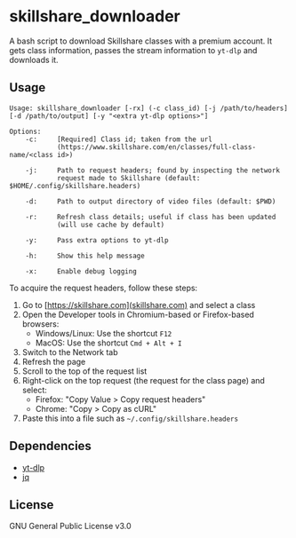 # skillshare_downloader

A bash script to download Skillshare classes with a premium account. It gets class information, passes the stream information to `yt-dlp` and downloads it.

## Usage
```
Usage: skillshare_downloader [-rx] (-c class_id) [-j /path/to/headers] [-d /path/to/output] [-y "<extra yt-dlp options>"]

Options:
    -c:     [Required] Class id; taken from the url 
            (https://www.skillshare.com/en/classes/full-class-name/<class id>)

    -j:     Path to request headers; found by inspecting the network
            request made to Skillshare (default: $HOME/.config/skillshare.headers)

    -d:     Path to output directory of video files (default: $PWD)

    -r:     Refresh class details; useful if class has been updated
            (will use cache by default)

    -y:     Pass extra options to yt-dlp

    -h:     Show this help message

    -x:     Enable debug logging
```

To acquire the request headers, follow these steps:
1. Go to [https://skillshare.com](skillshare.com) and select a class
2. Open the Developer tools in Chromium-based or Firefox-based browsers:
   * Windows/Linux: Use the shortcut `F12`
    * MacOS: Use the shortcut `Cmd + Alt + I`
3. Switch to the Network tab
4. Refresh the page
5. Scroll to the top of the request list
6. Right-click on the top request (the request for the class page) and select:
   * Firefox: "Copy Value > Copy request headers"
    * Chrome: "Copy > Copy as cURL"
7. Paste this into a file such as `~/.config/skillshare.headers`

## Dependencies
* [yt-dlp](https://github.com/yt-dlp/yt-dlp)
* [jq](https://github.com/jqlang/jq)

## License
GNU General Public License v3.0
